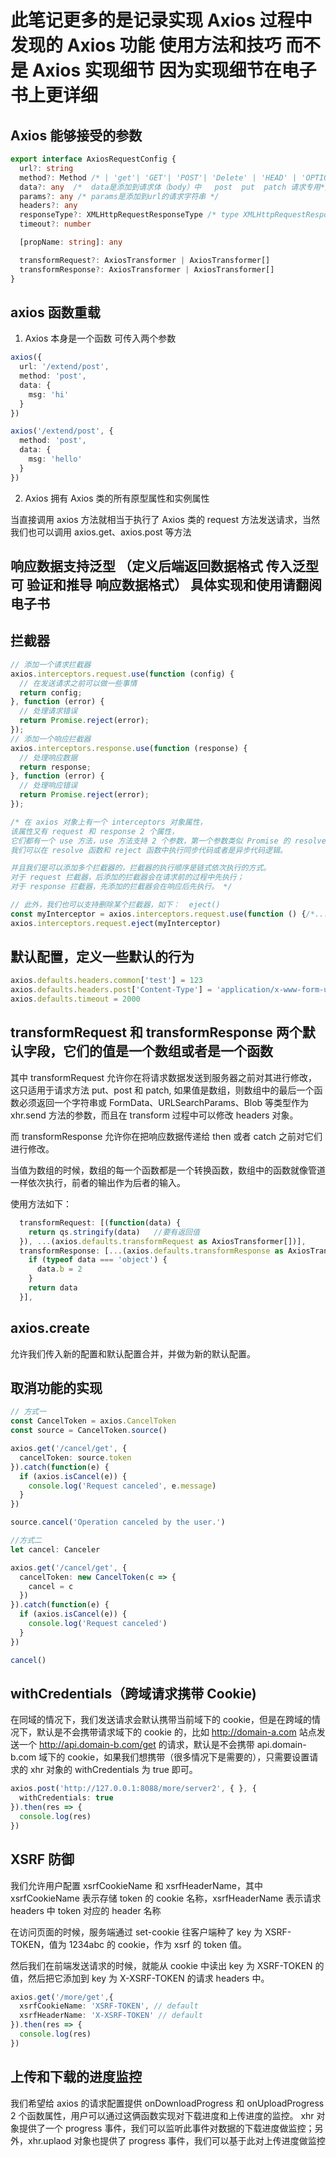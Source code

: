 # 此笔记更多的是记录实现 Axios 过程中 发现的 Axios 功能 使用方法和技巧  而不是 Axios 实现细节 因为实现细节在电子书上更详细

## Axios 能够接受的参数

```typescript
export interface AxiosRequestConfig {
  url?: string
  method?: Method /* | 'get'| 'GET'| 'POST'| 'Delete' | 'HEAD' | 'OPTIONS' | 'PUT' | 'PATCH' 大小写都可以  */
  data?: any  /*  data是添加到请求体（body）中   post  put  patch 请求专用*/
  params?: any /* params是添加到url的请求字符串 */
  headers?: any
  responseType?: XMLHttpRequestResponseType /* type XMLHttpRequestResponseType = "" | "arraybuffer" | "blob" | "document" | "json" | "text" */
  timeout?: number

  [propName: string]: any

  transformRequest?: AxiosTransformer | AxiosTransformer[]
  transformResponse?: AxiosTransformer | AxiosTransformer[]
}
```

## axios 函数重载

1. Axios 本身是一个函数 可传入两个参数

```typescript
axios({
  url: '/extend/post',
  method: 'post',
  data: {
    msg: 'hi'
  }
})

axios('/extend/post', {
  method: 'post',
  data: {
    msg: 'hello'
  }
})
```

2. Axios 拥有 Axios 类的所有原型属性和实例属性

当直接调用 axios 方法就相当于执行了 Axios 类的 request 方法发送请求，当然我们也可以调用 axios.get、axios.post 等方法

## 响应数据支持泛型 （定义后端返回数据格式 传入泛型 可 验证和推导 响应数据格式）  具体实现和使用请翻阅电子书

## 拦截器

```typescript
// 添加一个请求拦截器
axios.interceptors.request.use(function (config) {
  // 在发送请求之前可以做一些事情
  return config;
}, function (error) {
  // 处理请求错误
  return Promise.reject(error);
});
// 添加一个响应拦截器
axios.interceptors.response.use(function (response) {
  // 处理响应数据
  return response;
}, function (error) {
  // 处理响应错误
  return Promise.reject(error);
});

/* 在 axios 对象上有一个 interceptors 对象属性，
该属性又有 request 和 response 2 个属性，
它们都有一个 use 方法，use 方法支持 2 个参数，第一个参数类似 Promise 的 resolve 函数，第二个参数类似 Promise 的 reject 函数。
我们可以在 resolve 函数和 reject 函数中执行同步代码或者是异步代码逻辑。

并且我们是可以添加多个拦截器的，拦截器的执行顺序是链式依次执行的方式。
对于 request 拦截器，后添加的拦截器会在请求前的过程中先执行；
对于 response 拦截器，先添加的拦截器会在响应后先执行。 */

// 此外，我们也可以支持删除某个拦截器，如下：  eject()
const myInterceptor = axios.interceptors.request.use(function () {/*...*/})
axios.interceptors.request.eject(myInterceptor)
```

## 默认配置，定义一些默认的行为

```typescript
axios.defaults.headers.common['test'] = 123
axios.defaults.headers.post['Content-Type'] = 'application/x-www-form-urlencoded'
axios.defaults.timeout = 2000
```

## transformRequest 和 transformResponse 两个默认字段，它们的值是一个数组或者是一个函数

其中 transformRequest 允许你在将请求数据发送到服务器之前对其进行修改，这只适用于请求方法 put、post 和 patch, 如果值是数组，则数组中的最后一个函数必须返回一个字符串或 FormData、URLSearchParams、Blob 等类型作为 xhr.send 方法的参数，而且在 transform 过程中可以修改 headers 对象。

而 transformResponse 允许你在把响应数据传递给 then 或者 catch 之前对它们进行修改。

当值为数组的时候，数组的每一个函数都是一个转换函数，数组中的函数就像管道一样依次执行，前者的输出作为后者的输入。

使用方法如下：

```typescript
  transformRequest: [(function(data) {
    return qs.stringify(data)   //要有返回值
  }), ...(axios.defaults.transformRequest as AxiosTransformer[])],
  transformResponse: [...(axios.defaults.transformResponse as AxiosTransformer[]), function(data) {
    if (typeof data === 'object') {
      data.b = 2
    }
    return data
  }],
```

## axios.create

允许我们传入新的配置和默认配置合并，并做为新的默认配置。

## 取消功能的实现

```typescript
// 方式一
const CancelToken = axios.CancelToken
const source = CancelToken.source()

axios.get('/cancel/get', {
  cancelToken: source.token
}).catch(function(e) {
  if (axios.isCancel(e)) {
    console.log('Request canceled', e.message)
  }
})

source.cancel('Operation canceled by the user.')

//方式二
let cancel: Canceler

axios.get('/cancel/get', {
  cancelToken: new CancelToken(c => {
    cancel = c
  })
}).catch(function(e) {
  if (axios.isCancel(e)) {
    console.log('Request canceled')
  }
})

cancel()

```

## withCredentials（跨域请求携带 Cookie)

在同域的情况下，我们发送请求会默认携带当前域下的 cookie，但是在跨域的情况下，默认是不会携带请求域下的 cookie 的，比如 http://domain-a.com 站点发送一个 http://api.domain-b.com/get 的请求，默认是不会携带 api.domain-b.com 域下的 cookie，如果我们想携带（很多情况下是需要的），只需要设置请求的 xhr 对象的 withCredentials 为 true 即可。

```typescript
axios.post('http://127.0.0.1:8088/more/server2', { }, {
  withCredentials: true
}).then(res => {
  console.log(res)
})
```

## XSRF 防御

我们允许用户配置 xsrfCookieName 和 xsrfHeaderName，其中 xsrfCookieName 表示存储 token 的 cookie 名称，xsrfHeaderName 表示请求 headers 中 token 对应的 header 名称

在访问页面的时候，服务端通过 set-cookie 往客户端种了 key 为 XSRF-TOKEN，值为 1234abc 的 cookie，作为 xsrf 的 token 值。

然后我们在前端发送请求的时候，就能从 cookie 中读出 key 为 XSRF-TOKEN 的值，然后把它添加到 key 为 X-XSRF-TOKEN 的请求 headers 中。

```typescript
axios.get('/more/get',{
  xsrfCookieName: 'XSRF-TOKEN', // default
  xsrfHeaderName: 'X-XSRF-TOKEN' // default
}).then(res => {
  console.log(res)
})
```

## 上传和下载的进度监控
我们希望给 axios 的请求配置提供 onDownloadProgress 和 onUploadProgress 2 个函数属性，用户可以通过这俩函数实现对下载进度和上传进度的监控。
xhr 对象提供了一个 progress 事件，我们可以监听此事件对数据的下载进度做监控；另外，xhr.uplaod 对象也提供了 progress 事件，我们可以基于此对上传进度做监控
